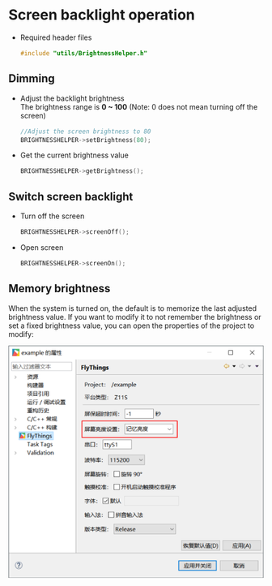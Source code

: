 # Screen backlight operation
* Required header files  
  ```c++
  #include "utils/BrightnessHelper.h"
  ```
  
## Dimming
* Adjust the backlight brightness  
  The brightness range is **0 ~ 100** (Note: 0 does not mean turning off the screen)
     
  ```c++
  //Adjust the screen brightness to 80
  BRIGHTNESSHELPER->setBrightness(80);
  ```
* Get the current brightness value
  ```c++
  BRIGHTNESSHELPER->getBrightness();
  ```
  
## Switch screen backlight

* Turn off the screen
    ```c++
    BRIGHTNESSHELPER->screenOff();
    ```
* Open screen
    ```c++
    BRIGHTNESSHELPER->screenOn();
    ```

## Memory brightness
When the system is turned on, the default is to memorize the last adjusted brightness value. If you want to modify it to not remember the brightness or set a fixed brightness value, you can open the properties of the project to modify:  

  ![](images/property_brightness.png)